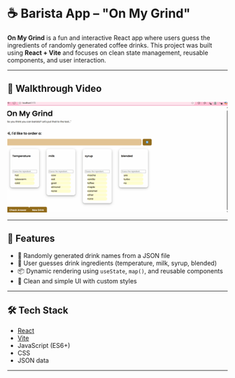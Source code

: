 # ☕ Barista App – "On My Grind"

**On My Grind** is a fun and interactive React app where users guess the ingredients of randomly generated coffee drinks. This project was built using **React + Vite** and focuses on clean state management, reusable components, and user interaction.

---

## 🎥 Walkthrough Video



<img src='/public/Walkthrough.gif' title='Video Walkthrough' width='' alt='Video Walkthrough' />



---

## 🚀 Features

- 🔀 Randomly generated drink names from a JSON file
- 🧠 User guesses drink ingredients (temperature, milk, syrup, blended)
- 📦 Dynamic rendering using `useState`, `map()`, and reusable components
- 🎨 Clean and simple UI with custom styles

---

## 🛠️ Tech Stack

- [React](https://reactjs.org/)
- [Vite](https://vitejs.dev/)
- JavaScript (ES6+)
- CSS
- JSON data

---



